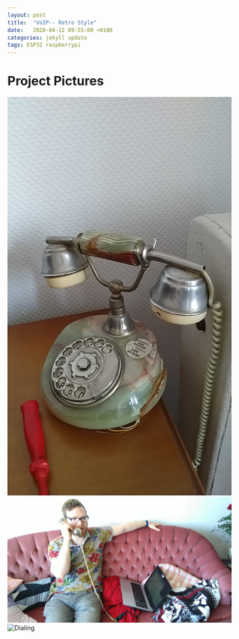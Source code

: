 ```yaml
---
layout: post
title:  "VoIP-- Retro Style"
date:   2020-04-12 09:55:00 +0100
categories: jekyll update
tags: ESP32 raspberrypi
---
```

# Project Pictures
![The Phone](/assets/images/phone.jpeg)
![The Handset](/assets/images/telephoning.jpeg)
![Dialing](/assets/images/dialingM5stickc.gif)
